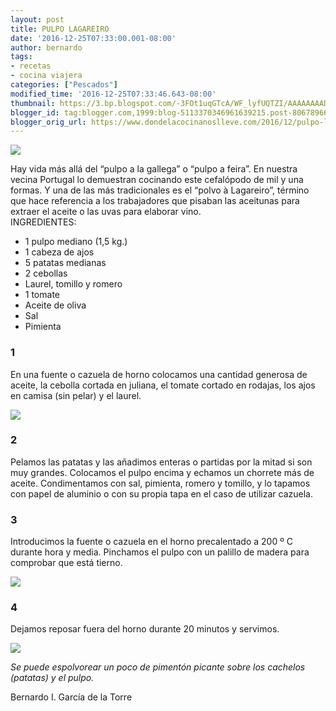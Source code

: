 ```yaml
---
layout: post
title: PULPO LAGAREIRO
date: '2016-12-25T07:33:00.001-08:00'
author: bernardo
tags:
- recetas
- cocina viajera
categories: ["Pescados"]
modified_time: '2016-12-25T07:33:46.643-08:00'
thumbnail: https://3.bp.blogspot.com/-3FOt1uqGTcA/WF_lyfUQTZI/AAAAAAAADQY/3EPJx5FFwy8xhx7GkymxpG3c0DZItNK9QCLcB/s72-c/05.JPG
blogger_id: tag:blogger.com,1999:blog-5113370346961639215.post-8067896651936537415
blogger_orig_url: https://www.dondelacocinanoslleve.com/2016/12/pulpo-lagareiro.html
---
```


![](https://3.bp.blogspot.com/-3FOt1uqGTcA/WF_lyfUQTZI/AAAAAAAADQY/3EPJx5FFwy8xhx7GkymxpG3c0DZItNK9QCLcB/s400/05.JPG)

  
Hay vida más allá del “pulpo a la gallega” o “pulpo a feira”. En nuestra vecina Portugal lo demuestran cocinando este cefalópodo de mil y una formas. Y una de las más tradicionales es el “polvo à Lagareiro”, término que hace referencia a los trabajadores que pisaban las aceitunas para extraer el aceite o las uvas para elaborar vino.  
INGREDIENTES:
* 1 pulpo mediano (1,5 kg.)
* 1 cabeza de ajos
* 5 patatas medianas
* 2 cebollas
* Laurel, tomillo y romero
* 1 tomate
* Aceite de oliva
* Sal
* Pimienta  




### 1

En una fuente o cazuela de horno colocamos una cantidad generosa de aceite, la cebolla cortada en juliana, el tomate cortado en rodajas, los ajos en camisa (sin pelar) y el laurel.  

![](https://3.bp.blogspot.com/-DX1jvOGI9x0/WF_mJC9pSTI/AAAAAAAADQc/k85Y5yHeuhge5BX7MtEHfyyW_3R2fWM8wCLcB/s320/03.JPG)

 

### 2

Pelamos las patatas y las añadimos enteras o partidas por la mitad si son muy grandes. Colocamos el pulpo encima y echamos un chorrete más de aceite. Condimentamos con sal, pimienta, romero y tomillo, y lo tapamos con papel de aluminio o con su propia tapa en el caso de utilizar cazuela.  

### 3

Introducimos la fuente o cazuela en el horno precalentado a 200 º C durante hora y media. Pinchamos el pulpo con un palillo de madera para comprobar que está tierno.  

![](https://3.bp.blogspot.com/-YzizbCKCpIk/WF_mbRzpL8I/AAAAAAAADQg/KfPTq_bw5IoWEmLiRgJKnHK3oBmwF_bOwCLcB/s320/04.JPG)

  
  

### 4

Dejamos reposar fuera del horno durante 20 minutos y servimos.  
  

![](https://3.bp.blogspot.com/-oi4Vdt4w2PE/WF_mns00VxI/AAAAAAAADQk/A1dBYmFI7SAzOObPiI_CVO75wB22sIMrwCLcB/s320/01.JPG)

  
_Se puede espolvorear un poco de pimentón picante sobre los cachelos (patatas) y el pulpo._  
  
Bernardo I. García de la Torre
